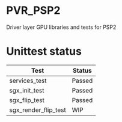 # PVR_PSP2
Driver layer GPU libraries and tests for PSP2

# Unittest status

| Test  | Status |
| ------------- | ------------- |
| services_test | Passed  |
| sgx_init_test | Passed  |
| sgx_flip_test | Passed  |
| sgx_render_flip_test | WIP |
